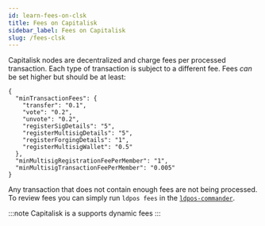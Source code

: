 ```yaml
---
id: learn-fees-on-clsk
title: Fees on Capitalisk
sidebar_label: Fees on Capitalisk
slug: /fees-clsk
---
```


Capitalisk nodes are decentralized and charge fees per processed transaction. Each type of transaction is subject to a different fee. Fees _can_ be set higher but should be at least:

```
{
  "minTransactionFees": {
    "transfer": "0.1",
    "vote": "0.2",
    "unvote": "0.2",
    "registerSigDetails": "5",
    "registerMultisigDetails": "5",
    "registerForgingDetails": "1",
    "registerMultisigWallet": "0.5"
  },
  "minMultisigRegistrationFeePerMember": "1",
  "minMultisigTransactionFeePerMember": "0.005"
}
```

Any transaction that does not contain enough fees are not being processed. To review fees you can simply run `ldpos fees` in the [`ldpos-commander`](https://github.com/Capitalisk/ldpos-commander).

:::note
Capitalisk is a supports dynamic fees
:::
